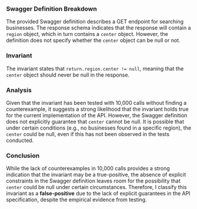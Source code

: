 ### Swagger Definition Breakdown
The provided Swagger definition describes a GET endpoint for searching businesses. The response schema indicates that the response will contain a `region` object, which in turn contains a `center` object. However, the definition does not specify whether the `center` object can be null or not.

### Invariant
The invariant states that `return.region.center != null`, meaning that the `center` object should never be null in the response.

### Analysis
Given that the invariant has been tested with 10,000 calls without finding a counterexample, it suggests a strong likelihood that the invariant holds true for the current implementation of the API. However, the Swagger definition does not explicitly guarantee that `center` cannot be null. It is possible that under certain conditions (e.g., no businesses found in a specific region), the `center` could be null, even if this has not been observed in the tests conducted.

### Conclusion
While the lack of counterexamples in 10,000 calls provides a strong indication that the invariant may be a true-positive, the absence of explicit constraints in the Swagger definition leaves room for the possibility that `center` could be null under certain circumstances. Therefore, I classify this invariant as a **false-positive** due to the lack of explicit guarantees in the API specification, despite the empirical evidence from testing.
